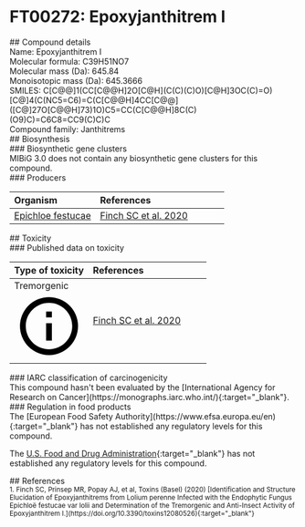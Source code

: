 
# FT00272: Epoxyjanthitrem I
<div class="molecule_image" style="float:left">
<img data-smiles= CC(=O)O[C@H]1[C@H]2O[C@@]23[C@H](CC[C@@]2(C)[C@@]3(O)CC[C@H]3CC4=C(NC5=CC6=C(C=C45)C[C@H]4C6=CC(C)(C)OC4(C)C)[C@@]32C)O[C@@H]1C(C)(C)O data-smiles-options="{ 'width': 350, 'height': 350 }" />
</div>
## Compound details
<div style="overflow:hidden">
Name: Epoxyjanthitrem I<br>
Molecular formula: C39H51NO7<br>
Molecular mass (Da): 645.84<br>
Monoisotopic mass (Da): 645.3666<br>
<div class="break_all">
SMILES: C[C@@]1(CC[C@@H]2O[C@H](C(C)(C)O)[C@H]3OC(C)=O)[C@]4(C(NC5=C6)=C(C[C@@H]4CC[C@@]([C@]27O[C@@H]73)1O)C5=CC(C[C@@H]8C(C)(O9)C)=C6C8=CC9(C)C)C<br>
</div>
    Compound family: Janthitrems<br>
</div>

<div markdown="block" class="section">
## Biosynthesis
<div markdown="block" class="subsection">
### Biosynthetic gene clusters
<div markdown="block" class="indented_block">
MIBiG 3.0 does not contain any biosynthetic gene clusters for this compound.
</div>
</div>

<div markdown="block" class="subsection">
### Producers
<table>
<thead>
<tr>
<th style="text-align: left;" role="columnheader" width="40%" data-sort-default>Organism</th>
<th style="text-align: left;" role="columnheader" width="60%">References</th>
</tr>
</thead>
        <tr>
        <td style="text-align: left;"><a href="https://www.ncbi.nlm.nih.gov/Taxonomy/Browser/wwwtax.cgi?mode=Info&id=73839" target="_blank">Epichloe festucae</a></td>
        <td style="text-align: left;"><a href="#REF00527">Finch SC et al. 2020</a></td>
        </tr>
</table>
</div>
</div>

<div markdown="block" class="section">
## Toxicity
<div markdown="block" class="subsection">
### Published data on toxicity
<table>
<thead>
<tr>
<th style="text-align: left;" role="columnheader" width="40%" data-sort-default>Type of toxicity</th>
<th style="text-align: left;" role="columnheader" width="60%">References</th>
</tr>
</thead>
<tbody>
<tr>
<td style="text-align: left;">Tremorgenic <span class="twemoji" title="Induces tremors"><svg xmlns="http://www.w3.org/2000/svg" viewBox="0 0 24 24"><path d="M11 9h2V7h-2m1 13c-4.41 0-8-3.59-8-8s3.59-8 8-8 8 3.59 8 8-3.59 8-8 8m0-18A10 10 0 0 0 2 12a10 10 0 0 0 10 10 10 10 0 0 0 10-10A10 10 0 0 0 12 2m-1 15h2v-6h-2v6Z"></path></svg></span></td>
<td style="text-align: left;"><a href="#REF00527">Finch SC et al. 2020</a></td>
</tr>
</tbody>
</table>
</div>

<div markdown="block" class="subsection">
### IARC classification of carcinogenicity
<div markdown="block" class="indented_block">
This compound hasn't been evaluated by the [International Agency for Research on Cancer](https://monographs.iarc.who.int/){:target="_blank"}.<br>
</div>
</div>

<div markdown="block" class="subsection">
### Regulation in food products
<div markdown="block" class="indented_block">
The [European Food Safety Authority](https://www.efsa.europa.eu/en){:target="_blank"} has not established any regulatory levels for this compound. <br>

The [U.S. Food and Drug Administration](https://www.fda.gov/){:target="_blank"} has not established any regulatory levels for this compound. <br>

</div>
</div>

</div>

<div markdown="block" class="section">
## References
<div markdown="block" style="font-size: smaller;">
<span id=REF00527>
1. Finch SC, Prinsep MR, Popay AJ, et al, Toxins (Basel) (2020) [Identification and Structure Elucidation of Epoxyjanthitrems from Lolium perenne Infected with the Endophytic Fungus Epichloë festucae var lolii and Determination of the Tremorgenic and Anti-Insect Activity of Epoxyjanthitrem I.](https://doi.org/10.3390/toxins12080526){:target="_blank"}<br>
</span>

</div>
</div>

<script type="text/javascript" src="https://unpkg.com/smiles-drawer@2.0.1/dist/smiles-drawer.min.js"></script>
<script>
    SmiDrawer.apply();
</script>